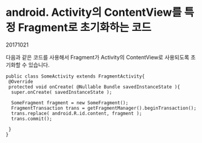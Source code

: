# android. Activity의 ContentView를 특정 Fragment로 초기화하는 코드

20171021



다음과 같은 코드를 사용해서 Fragment가 Activity의 ContentView로 사용되도록 초기화할 수 있습니다.

```
public class SomeActivity extends FragmentActivity{
 @Override
 protected void onCreate( @Nullable Bundle savedInstanceState ){
  super.onCreate( savedInstanceState );

  SomeFragment fragment = new SomeFragment();
  FragmentTransaction trans = getFragmentManager().beginTransaction();
  trans.replace( android.R.id.content, fragment );
  trans.commit();

 }
}
```
